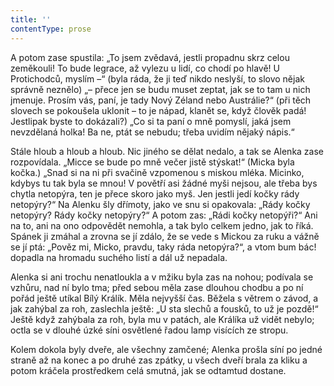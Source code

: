 ```yaml
---
title: ''
contentType: prose
---
```


A potom zase spustila: „To jsem zvědavá, jestli propadnu skrz celou zeměkouli! To bude legrace, až vylezu u lidí, co chodí po hlavě! U Protichodců, myslím –“ (byla ráda, že ji teď nikdo neslyší, to slovo nějak správně neznělo) „– přece jen se budu muset zeptat, jak se to tam u nich jmenuje. Prosím vás, paní, je tady Nový Zéland nebo Austrálie?“ (při těch slovech se pokoušela uklonit – to je nápad, klanět se, když člověk padá! Jestlipak byste to dokázali?) „Co si ta paní o mně pomyslí, jaká jsem nevzdělaná holka! Ba ne, ptát se nebudu; třeba uvidím nějaký nápis.“

Stále hloub a hloub a hloub. Nic jiného se dělat nedalo, a tak se Alenka zase rozpovídala. „Micce se bude po mně večer jistě stýskat!“ (Micka byla kočka.) „Snad si na ni při svačině vzpomenou s miskou mléka. Micinko, kdybys tu tak byla se mnou! V povětří asi žádné myši nejsou, ale třeba bys chytla netopýra, ten je přece skoro jako myš. Jen jestli jedí kočky rády netopýry?“ Na Alenku šly dřímoty, jako ve snu si opakovala: „Rády kočky netopýry? Rády kočky netopýry?“ A potom zas: „Rádi kočky netopýři?“ Ani na to, ani na ono odpovědět nemohla, a tak bylo celkem jedno, jak to říká. Spánek ji zmáhal a zrovna se jí zdálo, že se vede s Mickou za ruku a vážně se jí ptá: „Pověz mi, Micko, pravdu, taky ráda netopýra?“, a vtom bum bác! dopadla na hromadu suchého listí a dál už nepadala.

Alenka si ani trochu nenatloukla a v mžiku byla zas na nohou; podívala se vzhůru, nad ní bylo tma; před sebou měla zase dlouhou chodbu a po ní pořád ještě utíkal Bílý Králík. Měla nejvyšší čas. Běžela s větrem o závod, a jak zahýbal za roh, zaslechla ještě: „U sta slechů a fousků, to už je pozdě!“ Ještě když zahýbala za roh, byla mu v patách, ale Králíka už vidět nebylo; octla se v dlouhé úzké síni osvětlené řadou lamp visících ze stropu.

Kolem dokola byly dveře, ale všechny zamčené; Alenka prošla síní po jedné straně až na konec a po druhé zas zpátky, u všech dveří brala za kliku a potom kráčela prostředkem celá smutná, jak se odtamtud dostane.
